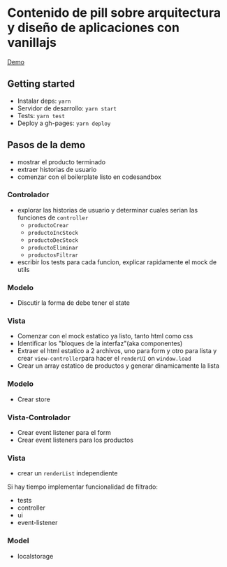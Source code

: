 # Contenido de pill sobre arquitectura y diseño de aplicaciones con vanillajs

[Demo](https://merunga.github.io/product-list-vanillajs/)

## Getting started

- Instalar deps: `yarn`
- Servidor de desarrollo: `yarn start`
- Tests: `yarn test`
- Deploy a gh-pages: `yarn deploy`

## Pasos de la demo
- mostrar el producto terminado
- extraer historias de usuario 
- comenzar con el boilerplate listo en codesandbox

### Controlador
- explorar las historias de usuario y determinar cuales serian las funciones de `controller`
  - `productoCrear`
  - `productoIncStock`
  - `productoDecStock`
  - `productoEliminar`
  - `productosFiltrar`
- escribir los tests para cada funcion, explicar rapidamente el mock de utils

### Modelo
- Discutir la forma de debe tener el state

### Vista
- Comenzar con el mock estatico ya listo, tanto html como css
- Identificar los "bloques de la interfaz"(aka componentes)
- Extraer el html estatico a 2 archivos, uno para form y otro para lista y crear `view-controller`para hacer el `renderUI` on `window.load`
- Crear un array estatico de productos y generar dinamicamente la lista

### Modelo
- Crear store

### Vista-Controlador
- Crear event listener para el form
- Crear event listeners para los productos

### Vista
- crear un `renderList` independiente

Si hay tiempo implementar funcionalidad de filtrado:
- tests
- controller
- ui
- event-listener

### Model
- localstorage
